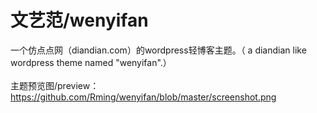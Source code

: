文艺范/wenyifan
========
一个仿点点网（diandian.com）的wordpress轻博客主题。（
a diandian like  wordpress theme  named "wenyifan".）<br><br>
主题预览图/preview：https://github.com/Rming/wenyifan/blob/master/screenshot.png